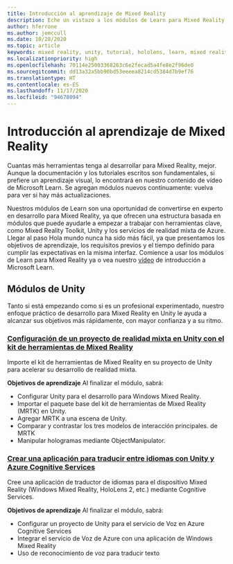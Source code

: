 ```yaml
---
title: Introducción al aprendizaje de Mixed Reality
description: Eche un vistazo a los módulos de Learn para Mixed Reality disponibles.
author: hferrone
ms.author: jemccull
ms.date: 10/28/2020
ms.topic: article
keywords: mixed reality, unity, tutorial, hololens, learn, mixed reality headset, windows mixed reality headset, virtual reality headset, what is virtual reality, what is augmented reality, MRTK, mixed reality toolkit, language translation, Azure, Azure cognitive services
ms.localizationpriority: high
ms.openlocfilehash: 70114e25003368263c6e2fecad5a4fe8e2f96de0
ms.sourcegitcommit: dd13a32a5bb90bd53eeeea8214cd5384d7b9ef76
ms.translationtype: HT
ms.contentlocale: es-ES
ms.lasthandoff: 11/17/2020
ms.locfileid: "94678094"
---
```

# <a name="mixed-reality-learning-overview"></a>Introducción al aprendizaje de Mixed Reality

Cuantas más herramientas tenga al desarrollar para Mixed Reality, mejor. Aunque la documentación y los tutoriales escritos son fundamentales, si prefiere un aprendizaje visual, lo encontrará en nuestro contenido de vídeo de Microsoft Learn. Se agregan módulos nuevos continuamente: vuelva para ver si hay más actualizaciones.

Nuestros módulos de Learn son una oportunidad de convertirse en experto en desarrollo para Mixed Reality, ya que ofrecen una estructura basada en módulos que puede ayudarle a empezar a trabajar con herramientas clave, como Mixed Reality Toolkit, Unity y los servicios de realidad mixta de Azure. Llegar al paso Hola mundo nunca ha sido más fácil, ya que presentamos los objetivos de aprendizaje, los requisitos previos y el tiempo definido para cumplir las expectativas en la misma interfaz. Comience a usar los módulos de Learn para Mixed Reality ya o vea nuestro [vídeo](https://channel9.msdn.com/Blogs/One-Dev-Minute/What-is-Microsoft-Learn) de introducción a Microsoft Learn.

## <a name="unity-modules"></a>Módulos de Unity

Tanto si está empezando como si es un profesional experimentado, nuestro enfoque práctico de desarrollo para Mixed Reality en Unity le ayuda a alcanzar sus objetivos más rápidamente, con mayor confianza y a su ritmo.

### <a name="set-up-a-mixed-reality-project-in-unity-with-the-mixed-reality-toolkit"></a>[Configuración de un proyecto de realidad mixta en Unity con el kit de herramientas de Mixed Reality](https://docs.microsoft.com/learn/modules/mixed-reality-toolkit-project-unity/)

Importe el kit de herramientas de Mixed Reality en su proyecto de Unity para acelerar su desarrollo de realidad mixta.

**Objetivos de aprendizaje** Al finalizar el módulo, sabrá:

* Configurar Unity para el desarrollo para Windows Mixed Reality.
* Importar el paquete base del kit de herramientas de Mixed Reality (MRTK) en Unity.
* Agregar MRTK a una escena de Unity.
* Comparar y contrastar los tres modelos de interacción principales. de MRTK
* Manipular hologramas mediante ObjectManipulator.

### <a name="create-a-language-translator-app-with-unity--azure-cognitive-services"></a>[Crear una aplicación para traducir entre idiomas con Unity y Azure Cognitive Services](https://docs.microsoft.com/learn/modules/create-language-translator-mixed-reality-application-unity-azure-cognitive-services/)

Cree una aplicación de traductor de idiomas para el dispositivo Mixed Reality (Windows Mixed Reality, HoloLens 2, etc.) mediante Cognitive Services.

**Objetivos de aprendizaje** Al finalizar el módulo, sabrá:

* Configurar un proyecto de Unity para el servicio de Voz en Azure Cognitive Services
* Integrar el servicio de Voz de Azure con una aplicación de Windows Mixed Reality
* Uso de reconocimiento de voz para traducir texto